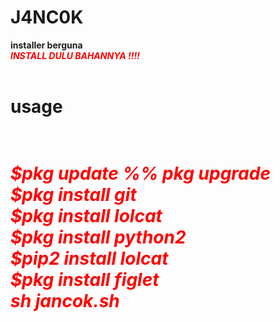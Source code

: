 # J4NC0K
<b>installer berguna<br>
<i><font color="red"><b>INSTALL DULU BAHANNYA !!!!</b></i></font><br>
<br>
<h1>usage<h1><br>
<i><font color="red">$pkg update %% pkg upgrade <br> $pkg install git <br> $pkg install lolcat <br> $pkg install python2 <br> $pip2 install lolcat <br> $pkg install figlet <br> sh jancok.sh </i></font>
  
